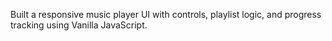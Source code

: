 Built a responsive music player UI with controls, playlist logic, and progress tracking using
 Vanilla JavaScript.
